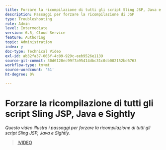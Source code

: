 ```yaml
---
title: Forzare la ricompilazione di tutti gli script Sling JSP, Java e Sightly
description: Passaggi per forzare la ricompilazione di JSP
type: Troubleshooting
role: Admin
level: Intermediate
version: 6.5, Cloud Service
feature: Authoring
topic: Administration
index: y
doc-type: Technical Video
exl-id: ab32fa37-065f-4c89-929c-eeb9526e1139
source-git-commit: 30d6120ec99f7a95414dbc31c0cb002152bd6763
workflow-type: tm+mt
source-wordcount: '51'
ht-degree: 0%

---
```


# Forzare la ricompilazione di tutti gli script Sling JSP, Java e Sightly

*Questo video illustra i passaggi per forzare la ricompilazione di tutti gli script Sling JSP, Java e Sightly.*

>[!VIDEO](https://video.tv.adobe.com/v/335464?quality=12&learn=on)
